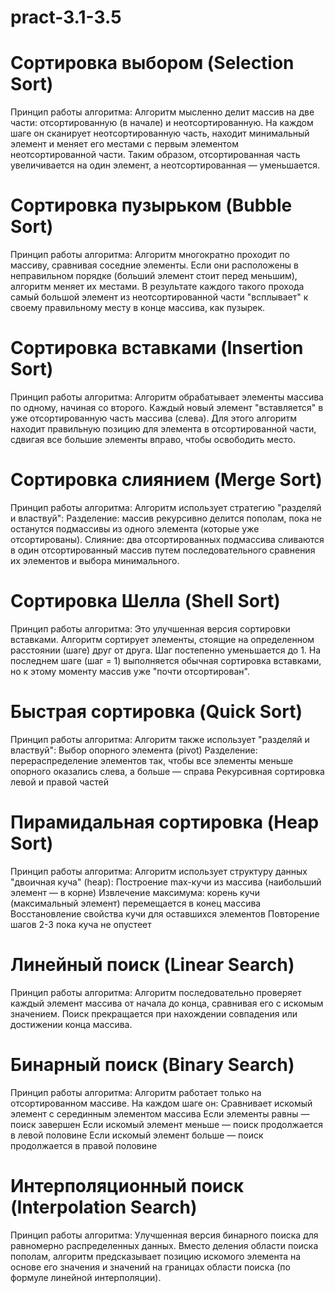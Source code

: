# pract-3.1-3.5
# Сортировка выбором (Selection Sort)
Принцип работы алгоритма:
Алгоритм мысленно делит массив на две части: отсортированную (в начале) и неотсортированную. На каждом шаге он сканирует неотсортированную часть, находит минимальный элемент и меняет его местами с первым элементом неотсортированной части. Таким образом, отсортированная часть увеличивается на один элемент, а неотсортированная — уменьшается.

# Сортировка пузырьком (Bubble Sort)
Принцип работы алгоритма:
Алгоритм многократно проходит по массиву, сравнивая соседние элементы. Если они расположены в неправильном порядке (больший элемент стоит перед меньшим), алгоритм меняет их местами. В результате каждого такого прохода самый большой элемент из неотсортированной части "всплывает" к своему правильному месту в конце массива, как пузырек.

# Сортировка вставками (Insertion Sort)
Принцип работы алгоритма:
Алгоритм обрабатывает элементы массива по одному, начиная со второго. Каждый новый элемент "вставляется" в уже отсортированную часть массива (слева). Для этого алгоритм находит правильную позицию для элемента в отсортированной части, сдвигая все большие элементы вправо, чтобы освободить место.

# Сортировка слиянием (Merge Sort)
Принцип работы алгоритма:
Алгоритм использует стратегию "разделяй и властвуй":
Разделение: массив рекурсивно делится пополам, пока не останутся подмассивы из одного элемента (которые уже отсортированы).
Слияние: два отсортированных подмассива сливаются в один отсортированный массив путем последовательного сравнения их элементов и выбора минимального.

# Сортировка Шелла (Shell Sort)
Принцип работы алгоритма:
Это улучшенная версия сортировки вставками. Алгоритм сортирует элементы, стоящие на определенном расстоянии (шаге) друг от друга. Шаг постепенно уменьшается до 1. На последнем шаге (шаг = 1) выполняется обычная сортировка вставками, но к этому моменту массив уже "почти отсортирован".

# Быстрая сортировка (Quick Sort)
Принцип работы алгоритма:
Алгоритм также использует "разделяй и властвуй":
Выбор опорного элемента (pivot)
Разделение: перераспределение элементов так, чтобы все элементы меньше опорного оказались слева, а больше — справа
Рекурсивная сортировка левой и правой частей

# Пирамидальная сортировка (Heap Sort)
Принцип работы алгоритма:
Алгоритм использует структуру данных "двоичная куча" (heap):
Построение max-кучи из массива (наибольший элемент — в корне)
Извлечение максимума: корень кучи (максимальный элемент) перемещается в конец массива
Восстановление свойства кучи для оставшихся элементов
Повторение шагов 2-3 пока куча не опустеет

# Линейный поиск (Linear Search)
Принцип работы алгоритма:
Алгоритм последовательно проверяет каждый элемент массива от начала до конца, сравнивая его с искомым значением. Поиск прекращается при нахождении совпадения или достижении конца массива.

# Бинарный поиск (Binary Search)
Принцип работы алгоритма:
Алгоритм работает только на отсортированном массиве. На каждом шаге он:
Сравнивает искомый элемент с серединным элементом массива
Если элементы равны — поиск завершен
Если искомый элемент меньше — поиск продолжается в левой половине
Если искомый элемент больше — поиск продолжается в правой половине

# Интерполяционный поиск (Interpolation Search)
Принцип работы алгоритма:
Улучшенная версия бинарного поиска для равномерно распределенных данных. Вместо деления области поиска пополам, алгоритм предсказывает позицию искомого элемента на основе его значения и значений на границах области поиска (по формуле линейной интерполяции).
